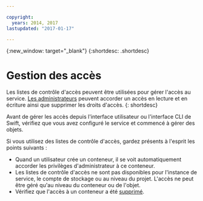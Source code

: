 ```yaml
---

copyright:
  years: 2014, 2017
lastupdated: "2017-01-17"

---
```

{:new_window: target="_blank"}
{:shortdesc: .shortdesc}



# Gestion des accès

Les listes de contrôle d'accès peuvent être utilisées pour gérer l'accès au service. [Les
administrateurs](/docs/services/ObjectStorage/os_access_types.html) peuvent accorder un accès en lecture et en écriture ainsi que supprimer les droits d'accès.
{: shortdesc}

Avant de gérer les accès depuis l'interface utilisateur ou l'interface CLI de Swift, vérifiez que vous avez configuré le service et commencé à gérer des
objets.

Si vous utilisez des listes de contrôle d'accès, gardez présents à l'esprit les points suivants :
  * Quand un utilisateur crée un conteneur, il se voit automatiquement accorder les privilèges d'administrateur à ce conteneur.
  * Les listes de contrôle d'accès ne sont pas disponibles pour l'instance de service, le compte de stockage ou au niveau du projet. L'accès ne peut être
géré qu'au niveau du conteneur ou de l'objet.
  * Vérifiez que l'accès à un conteneur a été [supprimé](/docs/services/ObjectStorage/os_remove_access.html).
